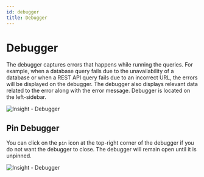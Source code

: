 ```yaml
---
id: debugger
title: Debugger
---
```


# Debugger    

The debugger captures errors that happens while running the queries. For example, when a database query fails due to the unavailability of a database or when a REST API query fails due to an incorrect URL, the errors will be displayed on the debugger. The debugger also displays relevant data related to the error along with the error message. Debugger is located on the left-sidebar.

<div style={{textAlign: 'center'}}>

![Insight - Debugger](/img/tutorial/debugger/debugger.gif)

</div>


## Pin Debugger
You can click on the `pin` icon at the top-right corner of the debugger if you do not want the debugger to close. The debugger will remain open until it is unpinned.

<div style={{textAlign: 'center'}}>

![Insight - Debugger](/img/tutorial/debugger/pinned-debugger.gif)

</div>
